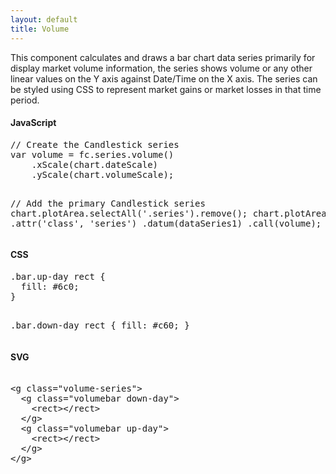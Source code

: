 ```yaml
---
layout: default
title: Volume
---
```


This component calculates and draws a bar chart data series primarily for display market volume information, the series shows volume or any other linear values on the Y axis against Date/Time on the X axis. The series can be styled using CSS to represent market gains or market losses in that time period.

<div id="example_volume" class="chart"> </div>

<div class="tabs">
  <div>
    <h4>JavaScript</h4>
    <pre>
// Create the Candlestick series
var volume = fc.series.volume()
    .xScale(chart.dateScale)
    .yScale(chart.volumeScale);

// Add the primary Candlestick series
chart.plotArea.selectAll('.series').remove();
chart.plotArea.append('g')
    .attr('class', 'series')
    .datum(dataSeries1)
    .call(volume);
    </pre>
  </div>
  <div>
    <h4>CSS</h4>
    <pre>
.bar.up-day rect { 
  fill: #6c0; 
}

.bar.down-day rect {
  fill: #c60;
}
    </pre>
  </div>
  <div>
    <h4>SVG</h4>
    <xmp>
<g class="volume-series">
  <g class="volumebar down-day">
    <rect></rect>
  </g>
  <g class="volumebar up-day">
    <rect></rect>
  </g>
</g>
    </xmp>
  </div>
</div>

<script type="text/javascript">
	// Mock data generation (mu, sigma, startingPrice, intraDaySteps, filter)
	var chart = createPlotArea('#example_volume', true);

	// Create the Candlestick series
	var volume = fc.series.volume()
		.xScale(chart.dateScale)
		.yScale(chart.volumeScale);

	// Add the primary Candlestick series
	chart.plotArea.selectAll('.series').remove();
	chart.plotArea.append('g')
		.attr('class', 'series')
		.datum(dataSeries1)
		.call(volume);
</script>
